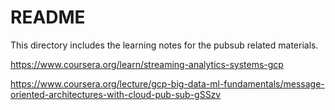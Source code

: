 # README
This directory includes the learning notes for the pubsub related materials.

https://www.coursera.org/learn/streaming-analytics-systems-gcp

https://www.coursera.org/lecture/gcp-big-data-ml-fundamentals/message-oriented-architectures-with-cloud-pub-sub-gSSzv

